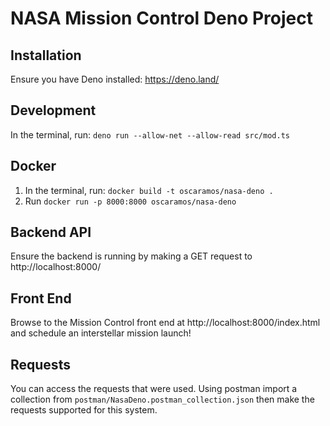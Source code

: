 # NASA Mission Control Deno Project

## Installation

Ensure you have Deno installed: https://deno.land/

## Development

In the terminal, run: `deno run --allow-net --allow-read src/mod.ts`

## Docker

1. In the terminal, run: `docker build -t oscaramos/nasa-deno .`
2. Run `docker run -p 8000:8000 oscaramos/nasa-deno`

## Backend API

Ensure the backend is running by making a GET request to http://localhost:8000/

## Front End

Browse to the Mission Control front end at http://localhost:8000/index.html and schedule an interstellar mission launch!

## Requests

You can access the requests that were used. 
Using postman import a collection from `postman/NasaDeno.postman_collection.json` 
then make the requests supported for this system.
